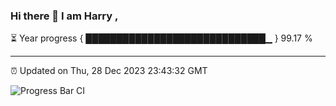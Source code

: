 ### Hi there 👋 I am Harry , 

⏳ Year progress { █████████████████████████████▁ } 99.17 %

---

⏰ Updated on Thu, 28 Dec 2023 23:43:32 GMT

![Progress Bar CI](https://github.com/duykhang68/duykhang68/workflows/Progress%20Bar%20CI/badge.svg)
